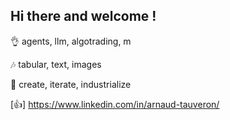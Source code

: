 ## Hi there and welcome !

👌 agents, llm, algotrading, m

🎶 tabular, text, images

🫡 create, iterate, industrialize

[👍] https://www.linkedin.com/in/arnaud-tauveron/
